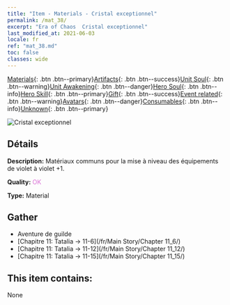 ```yaml
---
title: "Item - Materials - Cristal exceptionnel"
permalink: /mat_38/
excerpt: "Era of Chaos  Cristal exceptionnel"
last_modified_at: 2021-06-03
locale: fr
ref: "mat_38.md"
toc: false
classes: wide
---
```

 [Materials](/ItemsFR/){: .btn .btn--primary}[Artifacts](/ItemsFR/Artifacts/){: .btn .btn--success}[Unit Soul](/ItemsFR/UnitSoul/){: .btn .btn--warning}[Unit Awakening](/ItemsFR/UnitAwakening/){: .btn .btn--danger}[Hero Soul](/ItemsFR/HeroSoul/){: .btn .btn--info}[Hero Skill](/ItemsFR/HeroSkill/){: .btn .btn--primary}[Gift](/ItemsFR/Gift/){: .btn .btn--success}[Event related](/ItemsFR/Events/){: .btn .btn--warning}[Avatars](/ItemsFR/Avatars/){: .btn .btn--danger}[Consumables](/ItemsFR/Consumables/){: .btn .btn--info}[Unknown](/ItemsFR/Unknown/){: .btn .btn--primary}

 ![Cristal exceptionnel](/images/t/i_cailiao_shuijing2.png)

## Détails
 **Description:** Matériaux communs pour la mise à niveau des équipements de violet à violet +1.

 **Quality:** <span style="color: #DA70D6">OK</span>

 **Type:** Material

## Gather

*    Aventure de guilde 
*    [Chapitre 11: Tatalia -> 11-6](/fr/Main Story/Chapter 11_6/) 
*    [Chapitre 11: Tatalia -> 11-12](/fr/Main Story/Chapter 11_12/) 
*    [Chapitre 11: Tatalia -> 11-15](/fr/Main Story/Chapter 11_15/) 

## This item contains:

  None

